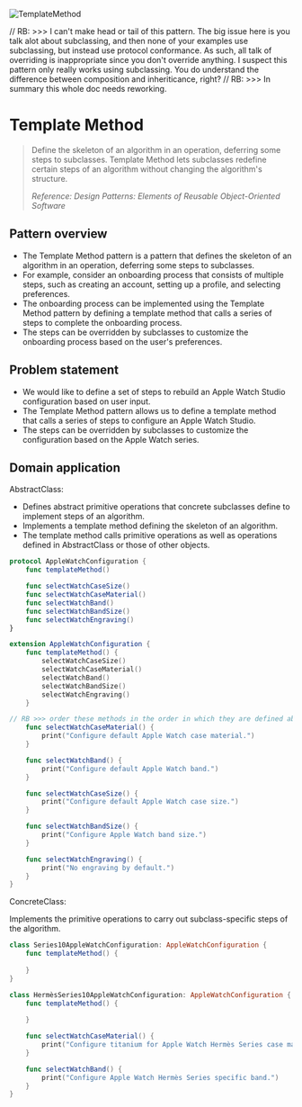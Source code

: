 ![TemplateMethod](https://github.com/user-attachments/assets/54b05943-1687-4761-8f07-5f51f6206aae)

// RB: >>> I can't make head or tail of this pattern. The big issue here is you talk alot about subclassing, and then none of your examples use subclassing, but instead use protocol conformance. As such, all talk of overriding is inappropriate since you don't override anything. I suspect this pattern only really works using subclassing. You do understand the difference between composition and inheriticance, right? 
// RB: >>> In summary this whole doc needs reworking. 
<br />

# Template Method

> Define the skeleton of an algorithm in an operation, deferring some steps to subclasses. Template Method lets subclasses redefine certain steps of an algorithm without changing the algorithm's structure.
>
> _Reference: Design Patterns: Elements of Reusable Object-Oriented Software_

## Pattern overview

- The Template Method pattern is a pattern that defines the skeleton of an algorithm in an operation, deferring some steps to subclasses.
- For example, consider an onboarding process that consists of multiple steps, such as creating an account, setting up a profile, and selecting preferences.
- The onboarding process can be implemented using the Template Method pattern by defining a template method that calls a series of steps to complete the onboarding process.
- The steps can be overridden by subclasses to customize the onboarding process based on the user's preferences.

## Problem statement

- We would like to define a set of steps to rebuild an Apple Watch Studio configuration based on user input.
- The Template Method pattern allows us to define a template method that calls a series of steps to configure an Apple Watch Studio.
- The steps can be overridden by subclasses to customize the configuration based on the Apple Watch series.

## Domain application

AbstractClass:

- Defines abstract primitive operations that concrete subclasses define to implement steps of an algorithm.
- Implements a template method defining the skeleton of an algorithm.
- The template method calls primitive operations as well as operations defined in AbstractClass or those of other objects.

```swift
protocol AppleWatchConfiguration {
    func templateMethod()

    func selectWatchCaseSize()
    func selectWatchCaseMaterial()
    func selectWatchBand()
    func selectWatchBandSize()
    func selectWatchEngraving()
}

extension AppleWatchConfiguration {
    func templateMethod() {
        selectWatchCaseSize()
        selectWatchCaseMaterial()
        selectWatchBand()
        selectWatchBandSize()
        selectWatchEngraving()
    }

// RB >>> order these methods in the order in which they are defined above.
    func selectWatchCaseMaterial() {
        print("Configure default Apple Watch case material.")
    }

    func selectWatchBand() {
        print("Configure default Apple Watch band.")
    }

    func selectWatchCaseSize() {
        print("Configure default Apple Watch case size.")
    }

    func selectWatchBandSize() {
        print("Configure Apple Watch band size.")
    }

    func selectWatchEngraving() {
        print("No engraving by default.")
    }
}
```

ConcreteClass:

Implements the primitive operations to carry out subclass-specific steps of the algorithm.

```swift
class Series10AppleWatchConfiguration: AppleWatchConfiguration {
    func templateMethod() {
       
    }
}

class HermèsSeries10AppleWatchConfiguration: AppleWatchConfiguration {
    func templateMethod() {
       
    }

    func selectWatchCaseMaterial() {
        print("Configure titanium for Apple Watch Hermès Series case material.")
    }

    func selectWatchBand() {
        print("Configure Apple Watch Hermès Series specific band.")
    }
}
```

